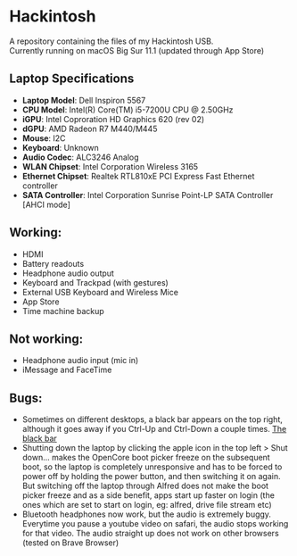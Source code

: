 # Hackintosh
A repository containing the files of my Hackintosh USB.   
Currently running on macOS Big Sur 11.1 (updated through App Store)

## Laptop Specifications
- **Laptop Model**: Dell Inspiron 5567  
- **CPU Model**: Intel(R) Core(TM) i5-7200U CPU @ 2.50GHz  
- **iGPU**: Intel Coproration HD Graphics 620 (rev 02)  
- **dGPU**: AMD Radeon R7 M440/M445  
- **Mouse**: I2C  
- **Keyboard**: Unknown  
- **Audio Codec**: ALC3246 Analog  
- **WLAN Chipset**: Intel Corporation Wireless 3165  
- **Ethernet Chipset**: Realtek RTL810xE PCI Express Fast Ethernet controller  
- **SATA Controller**: Intel Corporation Sunrise Point-LP SATA Controller [AHCI mode]  

## Working:
- HDMI
- Battery readouts
- Headphone audio output
- Keyboard and Trackpad (with gestures)
- External USB Keyboard and Wireless Mice
- App Store
- Time machine backup

## Not working:
- Headphone audio input (mic in)
- iMessage and FaceTime

## Bugs:
- Sometimes on different desktops, a black bar appears on the top right, although it goes away if you Ctrl-Up and Ctrl-Down a couple times. 
[The black bar](https://github.com/anandrajaram21/hackintosh/blob/bigsur/screenshots/black-bar.png)
- Shutting down the laptop by clicking the apple icon in the top left > Shut down... makes the OpenCore boot picker freeze on the subsequent boot, so the laptop is completely unresponsive and has to be forced to power off by holding the power button, and then switching it on again. But switching off the laptop through Alfred does not make the boot picker freeze and as a side benefit, apps start up faster on login (the ones which are set to start on login, eg: alfred, drive file stream etc)
- Bluetooth headphones now work, but the audio is extremely buggy. Everytime you pause a youtube video on safari, the audio stops working for that video. The audio straight up does not work on other browsers (tested on Brave Browser)
